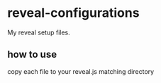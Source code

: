# reveal-configurations
My reveal setup files.
## how to use
copy each file to your reveal.js matching directory
